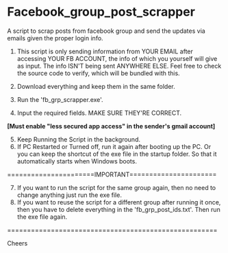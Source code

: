 # Facebook_group_post_scrapper
A script to scrap posts from facebook group and send the updates via emails given the proper login info.

1) This script is only sending information from YOUR
   EMAIL after accessing YOUR FB ACCOUNT, the info of
   which you yourself will give as input. The info
   ISN'T being sent ANYWHERE ELSE. Feel free to check
   the source code to verify, which will be bundled
   with this.

2) Download everything and keep them in the same folder.
3) Run the 'fb_grp_scrapper.exe'.
4) Input the required fields. MAKE SURE THEY'RE CORRECT.

**[Must enable "less secured app access" in the sender's gmail account]**

5) Keep Running the Script in the background.
6) If PC Restarted or Turned off, run it again after
   booting up the PC. Or you can keep the shortcut of
   the exe file in the startup folder. So that it 
   automatically starts when Windows boots.

======================IMPORTANT======================

7) If you want to run the script for the same group
   again, then no need to change anything just run 
   the exe file.
8) If you want to reuse the script for a different
   group after running it once, then you have to 
   delete everything in the 'fb_grp_post_ids.txt'.
   Then run the exe file again.
   
=====================================================

Cheers
